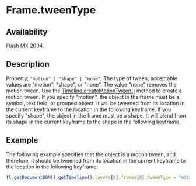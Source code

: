 # Frame.tweenType

## Availability

Flash MX 2004.

## Description

Property; `"motion" | "shape" | "none"`; The type of tween; acceptable values are "motion", "shape", or "none". The value "none" removes the motion tween. Use the [Timeline.createMotionTween()](../Timeline_object/Timeline11.md) method to create a motion tween.
If you specify "motion", the object in the frame must be a symbol, text field, or grouped object. It will be tweened from its location in the current keyframe to the location in the following keyframe.
If you specify "shape", the object in the frame must be a shape. It will blend from its shape in the current keyframe to the shape in the following keyframe.

## Example

The following example specifies that the object is a motion tween, and therefore, it should be tweened from its location in the current keyframe to the location in the following keyframe:

```javascript
fl.getDocumentDOM().getTimeline().layers[0].frames[0].tweenType = "motion";
```
